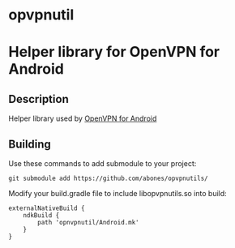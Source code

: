 # opvpnutil
Helper library for OpenVPN for Android
=============

Description
------------
Helper library used by <a href="https://play.google.com/store/apps/details?id=de.blinkt.openvpn">OpenVPN for Android</a>

Building
------------
Use these commands to add submodule to your project:
```
git submodule add https://github.com/abones/opvpnutils/
```

Modify your build.gradle file to include libopvpnutils.so into build:
```
externalNativeBuild {
    ndkBuild {
        path 'opnvpnutil/Android.mk'
    }
}
```
